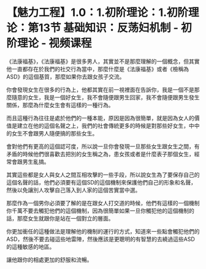 # 【魅力工程】1.0：1.初阶理论：1.初阶理论：第13节 基础知识：反荡妇机制 - 初阶理论 - 视频课程

《法康福基》，《法康福基》是很多男人，其實並不是那麼理解的一個概念，但其實他一直都存在於我們的社交行為當中，那麼什麼是《法康福基》或者《檢稱為ASD》的這個基質，那麼如果你去跟女孩子交流。

你會發現女生在很多的行為上，他都其實在前一視裡面在告訴你，我是一個不是那麼隨意的女生，我是一個好女生，我不會隨便跟男生回家，我不會隨便跟男生發生關係，那麼為什麼女生會有這樣的一種行為。

而且這種行為往往是處於他們的一種本能，原因是因為很簡單，就是因為女人的價值是建立在他的這個名聲之上，我們的社會傳統更多的時候是對那些好女生，中中的女生不會跟男人隨便搞的那些女生。

會對他們有更高的這個認可度，所以說一旦你會發現一旦那些女生跟女生之間，有矛盾的時候他們很喜歡去把別的女生稱之為，患女孩或者是什麼表子那個女生，經常會跟男生亂搞。

其實這些都是女人與女人之間互相攻擊的一些手段，所以說女生為了要保存自己的這個名聲的話，他們必須要有這個SD的這個機制來保護他們自己的形象和名聲，然後以免讓別人攻擊自己落入到人家的這個苦實當中選。

那麼作為一個男你必須要了解的是在跟女人打交道的時候，他們有這樣的一個機制你千萬不要去觸犯他們的這個機制，因為很簡單如果一旦你觸犯他的這個機制的話，那麼女生就跟你是站在一個對立的層面。

你更加衝任的這種做法是理解他的機制的運行的方式，知道來一些點會觸犯他們的ASD，然後不要去碰這些地雷陣，然後應該是更聰明的有智慧的去繞過這些ASD的這種敏感的地區。

讓他跟你的相處更加的舒服和流暢。